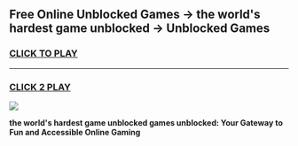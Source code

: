 
## Free Online Unblocked Games → the world's hardest game unblocked → Unblocked Games
<h3>
<a href="https://premium.freeplayer.one?title=the_world's_hardest_game_unblocked&ref=21F">CLICK TO PLAY</a></h3>
<hr>

<h3>
<a href="https://premium.freeplayer.one?title=the_world's_hardest_game_unblocked&ref=21F">CLICK 2 PLAY</a>
  
</h3>

<a href="https://premium.freeplayer.one?title=the_world's_hardest_game_unblocked&ref=21F/"><img src="https://clearcache.store/games.png"></a>


**the world's hardest game unblocked games unblocked: Your Gateway to Fun and Accessible Online Gaming**
